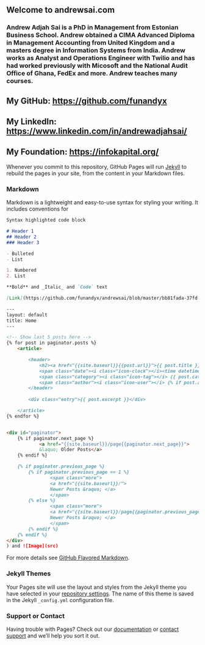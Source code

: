 ## Welcome to andrewsai.com

### Andrew Adjah Sai is a PhD in Management from Estonian Business School. Andrew obtained a CIMA Advanced Diploma in Management Accounting from United Kingdom and a masters degree in Information Systems from India. Andrew works as Analyst and Operations Engineer with Twilio and has had worked previously with Micosoft and the National Audit Office of Ghana, FedEx and more. Andrew teaches many courses.


## My GitHub: https://github.com/funandyx
## My LinkedIn: https://www.linkedin.com/in/andrewadjahsai/
## My Foundation: https://infokapital.org/


Whenever you commit to this repository, GitHub Pages will run [Jekyll](https://jekyllrb.com/) to rebuild the pages in your site, from the content in your Markdown files.

### Markdown

Markdown is a lightweight and easy-to-use syntax for styling your writing. It includes conventions for

```markdown
Syntax highlighted code block

# Header 1
## Header 2
### Header 3

- Bulleted
- List

1. Numbered
2. List

**Bold** and _Italic_ and `Code` text

[Link](https://github.com/funandyx/andrewsai/blob/master/bb81fada-37fd-4fb1-99d0-8b68467e0c42.jpg

---
layout: default
title: Home
---

<!-- Show last 5 posts here -->
{% for post in paginator.posts %}
	<article>

        <header>
            <h2><a href="{{site.baseurl}}{{post.url}}">{{ post.title }}</a></h2>
            <span class="date"><i class="icon-clock"></i><time datetime="{{post.date|date:"%F"}}">{{post.date|date:"%b %d, %Y"}}</time></span><br/>
            <span class="category"><i class="icon-tag"></i> {{ post.categories | category_links }}</span><br/>
            <span class="author"><i class="icon-user"></i> {% if post.author %}{{post.author}}{% else %}{{site.author}}{% endif%}</span>
        </header>
	
		<div class="entry">{{ post.excerpt }}</div>

	</article>
{% endfor %}


<div id="paginator">
    {% if paginator.next_page %}
            <a href="{{site.baseurl}}/page{{paginator.next_page}}">
            &laquo; Older Posts</a>
    {% endif %}

    {% if paginator.previous_page %}
        {% if paginator.previous_page == 1 %}
                <span class="more">
                <a href="{{site.baseurl}}/">
                Newer Posts &raquo; </a>
                </span>
        {% else %}
                <span class="more">
                <a href="{{site.baseurl}}/page{{paginator.previous_page}}">
                Newer Posts &raquo; </a>
                </span>
        {% endif %}
    {% endif %}
</div>
) and ![Image](src)
```

For more details see [GitHub Flavored Markdown](https://guides.github.com/features/mastering-markdown/).

### Jekyll Themes

Your Pages site will use the layout and styles from the Jekyll theme you have selected in your [repository settings](https://github.com/funandyx/andrewsai/settings). The name of this theme is saved in the Jekyll `_config.yml` configuration file.

### Support or Contact

Having trouble with Pages? Check out our [documentation](https://help.github.com/categories/github-pages-basics/) or [contact support](https://github.com/contact) and we’ll help you sort it out.
